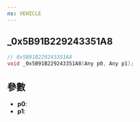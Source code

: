 ```yaml
---
ns: VEHICLE
---
```

## _0x5B91B229243351A8

```c
// 0x5B91B229243351A8
void _0x5B91B229243351A8(Any p0, Any p1);
```


## 參數
* **p0**: 
* **p1**: 

